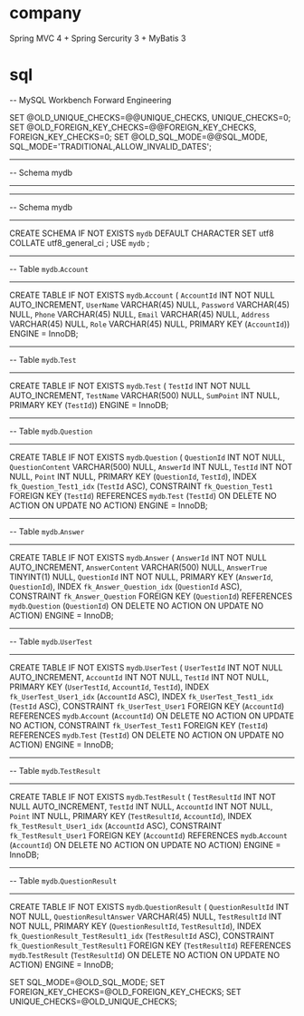 # company
Spring MVC 4 + Spring Sercurity 3 + MyBatis 3

# sql

-- MySQL Workbench Forward Engineering

SET @OLD_UNIQUE_CHECKS=@@UNIQUE_CHECKS, UNIQUE_CHECKS=0;
SET @OLD_FOREIGN_KEY_CHECKS=@@FOREIGN_KEY_CHECKS, FOREIGN_KEY_CHECKS=0;
SET @OLD_SQL_MODE=@@SQL_MODE, SQL_MODE='TRADITIONAL,ALLOW_INVALID_DATES';

-- -----------------------------------------------------
-- Schema mydb
-- -----------------------------------------------------

-- -----------------------------------------------------
-- Schema mydb
-- -----------------------------------------------------
CREATE SCHEMA IF NOT EXISTS `mydb` DEFAULT CHARACTER SET utf8 COLLATE utf8_general_ci ;
USE `mydb` ;

-- -----------------------------------------------------
-- Table `mydb`.`Account`
-- -----------------------------------------------------
CREATE TABLE IF NOT EXISTS `mydb`.`Account` (
  `AccountId` INT NOT NULL AUTO_INCREMENT,
  `UserName` VARCHAR(45) NULL,
  `Password` VARCHAR(45) NULL,
  `Phone` VARCHAR(45) NULL,
  `Email` VARCHAR(45) NULL,
  `Address` VARCHAR(45) NULL,
  `Role` VARCHAR(45) NULL,
  PRIMARY KEY (`AccountId`))
ENGINE = InnoDB;


-- -----------------------------------------------------
-- Table `mydb`.`Test`
-- -----------------------------------------------------
CREATE TABLE IF NOT EXISTS `mydb`.`Test` (
  `TestId` INT NOT NULL AUTO_INCREMENT,
  `TestName` VARCHAR(500) NULL,
  `SumPoint` INT NULL,
  PRIMARY KEY (`TestId`))
ENGINE = InnoDB;


-- -----------------------------------------------------
-- Table `mydb`.`Question`
-- -----------------------------------------------------
CREATE TABLE IF NOT EXISTS `mydb`.`Question` (
  `QuestionId` INT NOT NULL,
  `QuestionContent` VARCHAR(500) NULL,
  `AnswerId` INT NULL,
  `TestId` INT NOT NULL,
  `Point` INT NULL,
  PRIMARY KEY (`QuestionId`, `TestId`),
  INDEX `fk_Question_Test1_idx` (`TestId` ASC),
  CONSTRAINT `fk_Question_Test1`
    FOREIGN KEY (`TestId`)
    REFERENCES `mydb`.`Test` (`TestId`)
    ON DELETE NO ACTION
    ON UPDATE NO ACTION)
ENGINE = InnoDB;


-- -----------------------------------------------------
-- Table `mydb`.`Answer`
-- -----------------------------------------------------
CREATE TABLE IF NOT EXISTS `mydb`.`Answer` (
  `AnswerId` INT NOT NULL AUTO_INCREMENT,
  `AnswerContent` VARCHAR(500) NULL,
  `AnswerTrue` TINYINT(1) NULL,
  `QuestionId` INT NOT NULL,
  PRIMARY KEY (`AnswerId`, `QuestionId`),
  INDEX `fk_Answer_Question_idx` (`QuestionId` ASC),
  CONSTRAINT `fk_Answer_Question`
    FOREIGN KEY (`QuestionId`)
    REFERENCES `mydb`.`Question` (`QuestionId`)
    ON DELETE NO ACTION
    ON UPDATE NO ACTION)
ENGINE = InnoDB;


-- -----------------------------------------------------
-- Table `mydb`.`UserTest`
-- -----------------------------------------------------
CREATE TABLE IF NOT EXISTS `mydb`.`UserTest` (
  `UserTestId` INT NOT NULL AUTO_INCREMENT,
  `AccountId` INT NOT NULL,
  `TestId` INT NOT NULL,
  PRIMARY KEY (`UserTestId`, `AccountId`, `TestId`),
  INDEX `fk_UserTest_User1_idx` (`AccountId` ASC),
  INDEX `fk_UserTest_Test1_idx` (`TestId` ASC),
  CONSTRAINT `fk_UserTest_User1`
    FOREIGN KEY (`AccountId`)
    REFERENCES `mydb`.`Account` (`AccountId`)
    ON DELETE NO ACTION
    ON UPDATE NO ACTION,
  CONSTRAINT `fk_UserTest_Test1`
    FOREIGN KEY (`TestId`)
    REFERENCES `mydb`.`Test` (`TestId`)
    ON DELETE NO ACTION
    ON UPDATE NO ACTION)
ENGINE = InnoDB;


-- -----------------------------------------------------
-- Table `mydb`.`TestResult`
-- -----------------------------------------------------
CREATE TABLE IF NOT EXISTS `mydb`.`TestResult` (
  `TestResultId` INT NOT NULL AUTO_INCREMENT,
  `TestId` INT NULL,
  `AccountId` INT NOT NULL,
  `Point` INT NULL,
  PRIMARY KEY (`TestResultId`, `AccountId`),
  INDEX `fk_TestResult_User1_idx` (`AccountId` ASC),
  CONSTRAINT `fk_TestResult_User1`
    FOREIGN KEY (`AccountId`)
    REFERENCES `mydb`.`Account` (`AccountId`)
    ON DELETE NO ACTION
    ON UPDATE NO ACTION)
ENGINE = InnoDB;


-- -----------------------------------------------------
-- Table `mydb`.`QuestionResult`
-- -----------------------------------------------------
CREATE TABLE IF NOT EXISTS `mydb`.`QuestionResult` (
  `QuestionResultId` INT NOT NULL,
  `QuestionResultAnswer` VARCHAR(45) NULL,
  `TestResultId` INT NOT NULL,
  PRIMARY KEY (`QuestionResultId`, `TestResultId`),
  INDEX `fk_QuestionResult_TestResult1_idx` (`TestResultId` ASC),
  CONSTRAINT `fk_QuestionResult_TestResult1`
    FOREIGN KEY (`TestResultId`)
    REFERENCES `mydb`.`TestResult` (`TestResultId`)
    ON DELETE NO ACTION
    ON UPDATE NO ACTION)
ENGINE = InnoDB;


SET SQL_MODE=@OLD_SQL_MODE;
SET FOREIGN_KEY_CHECKS=@OLD_FOREIGN_KEY_CHECKS;
SET UNIQUE_CHECKS=@OLD_UNIQUE_CHECKS;

